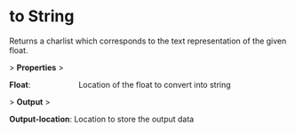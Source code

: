 # to String

Returns a charlist which corresponds to the text representation of the given float.

&gt; **Properties**
&gt; 

**Float**:                      Location of the float to convert into string

&gt; **Output**
&gt; 

**Output-location**: Location to store the output data